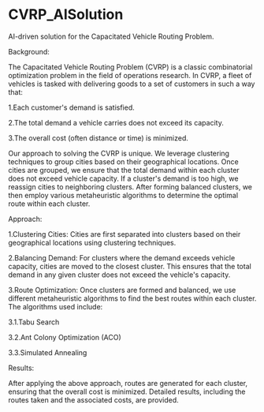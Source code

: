 # CVRP_AISolution
AI-driven solution for the Capacitated Vehicle Routing Problem.

Background:

The Capacitated Vehicle Routing Problem (CVRP) is a classic combinatorial optimization problem in the field of operations research. In CVRP, a fleet of vehicles is tasked with delivering goods to a set of customers in such a way that:

1.Each customer's demand is satisfied.

2.The total demand a vehicle carries does not exceed its capacity.

3.The overall cost (often distance or time) is minimized.

Our approach to solving the CVRP is unique. We leverage clustering techniques to group cities based on their geographical locations. Once cities are grouped, we ensure that the total demand within each cluster does not exceed vehicle capacity. If a cluster's demand is too high, we reassign cities to neighboring clusters. After forming balanced clusters, we then employ various metaheuristic algorithms to determine the optimal route within each cluster.

Approach:


1.Clustering Cities: Cities are first separated into clusters based on their geographical locations using clustering techniques.

2.Balancing Demand: For clusters where the demand exceeds vehicle capacity, cities are moved to the closest cluster. This ensures that the total demand in any given cluster does not exceed the vehicle's capacity.

3.Route Optimization: Once clusters are formed and balanced, we use different metaheuristic algorithms to find the best routes within each cluster. The algorithms used include:

3.1.Tabu Search

3.2.Ant Colony Optimization (ACO)

3.3.Simulated Annealing



Results:

After applying the above approach, routes are generated for each cluster, ensuring that the overall cost is minimized. Detailed results, including the routes taken and the associated costs, are provided.
